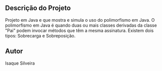 ## Descrição do Projeto
Projeto em Java e que mostra e simula o uso do polimorfismo em Java. O polimorfismo em Java é quando duas ou mais classes derivadas da classe "Pai" podem invocar métodos que têm a mesma assinatura. Existem dois tipos: Sobrecarga e Sobreposição.

## Autor
Isaque Silveira